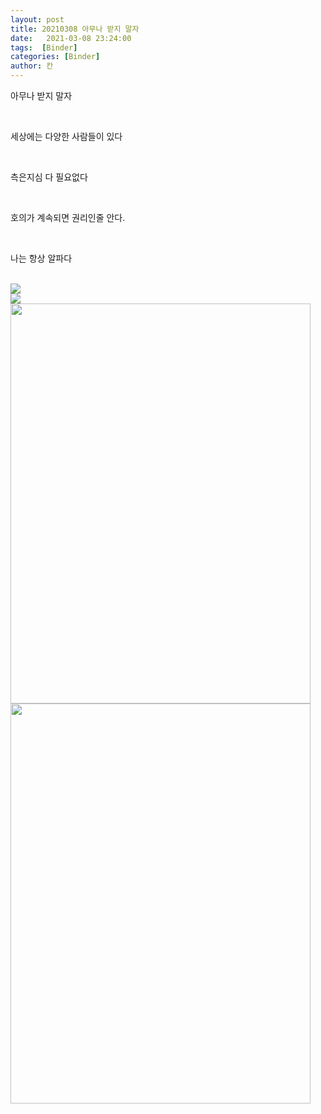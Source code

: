 ```yaml
---
layout: post
title: 20210308 아무나 받지 말자
date:   2021-03-08 23:24:00
tags:  [Binder]
categories: [Binder]
author: 칸
---
```



<p>아무나 받지 말자</p>
<br>
<p>세상에는 다양한 사람들이 있다</p>
<br>
<p>측은지심 다 필요없다</p>
<br>
<p>호의가 계속되면 권리인줄 안다.</p>
<br>
<p>나는 항상 알파다</p>
<br>
<img border="0" src="https://1.bp.blogspot.com/-XYzxgBsClCg/YEY1Hyiy3VI/AAAAAAAADPo/JhcjOtSZwvYHep7z-j1Vt6rCk6_RKqbNACLcBGAsYHQ/w384-h640/KakaoTalk_20210308_23265816%25E3%2585%25888.jpg"/>
<br>
<img border="0" src="https://1.bp.blogspot.com/-2QboOTSMxHI/YEY0nO_zJ-I/AAAAAAAADPg/4uaGxMdwgFoRdvg1i6vRiYEQCTUdsBXsACLcBGAsYHQ/w384-h640/KakaoTalk_20210308_232658168.jpg"/>
<br>
<img border="0" data-original-height="2048" data-original-width="1536" height="640" src="https://1.bp.blogspot.com/-5ozx2Sj1ZTI/YEYyPfPk96I/AAAAAAAADPQ/awH-ZfQucQE9de_43zZZ92qSuDwYctknwCLcBGAsYHQ/w480-h640/KakaoTalk_20210308_231401488_03.jpg" width="480" />
<br>
<img border="0" data-original-height="2048" data-original-width="1536" height="640" src="https://1.bp.blogspot.com/-ydc5N32bzEQ/YEYyPRoxBFI/AAAAAAAADPU/TipvDGjVUckxuPug00Nd_0jE630edRD9wCLcBGAsYHQ/w480-h640/KakaoTalk_20210308_231401488_02.jpg" width="480" />
